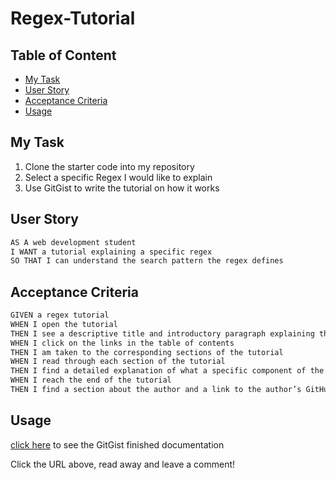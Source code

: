 # Regex-Tutorial

## Table of Content

- [My Task](#my-task)
- [User Story](#user-story)
- [Acceptance Criteria](#acceptance-criteria)
- [Usage](#usage)

## My Task

1. Clone the starter code into my repository
2. Select a specific Regex I would like to explain
3. Use GitGist to write the tutorial on how it works

## User Story

```md
AS A web development student
I WANT a tutorial explaining a specific regex
SO THAT I can understand the search pattern the regex defines
```

## Acceptance Criteria

```md
GIVEN a regex tutorial
WHEN I open the tutorial
THEN I see a descriptive title and introductory paragraph explaining the purpose of the tutorial, a summary describing the regex featured in the tutorial, a table of contents linking to different sections that break down each component of the regex and explain what it does, and a section about the author with a link to the author’s GitHub profile
WHEN I click on the links in the table of contents
THEN I am taken to the corresponding sections of the tutorial
WHEN I read through each section of the tutorial
THEN I find a detailed explanation of what a specific component of the regex does
WHEN I reach the end of the tutorial
THEN I find a section about the author and a link to the author’s GitHub profile
```

## Usage
[click here](https://gist.github.com/mluron-ArxFjs/f05c7bf0ad6b31659291a0a5a8998877) to see the GitGist finished documentation

Click the URL above, read away and leave a comment! 
